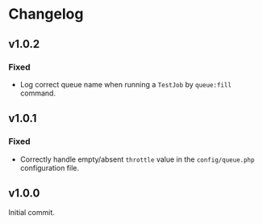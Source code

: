 # Changelog

## v1.0.2

### Fixed
* Log correct queue name when running a `TestJob` by `queue:fill` command.

## v1.0.1

### Fixed
* Correctly handle empty/absent `throttle` value in the `config/queue.php` configuration file.

## v1.0.0

Initial commit.
